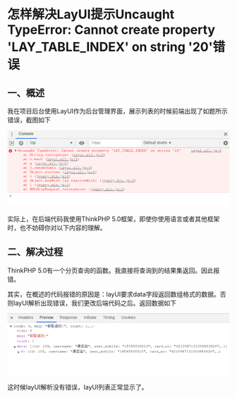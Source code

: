 # 怎样解决LayUI提示Uncaught TypeError: Cannot create property 'LAY_TABLE_INDEX' on string '20'错误

## 一、概述

我在项目后台使用LayUI作为后台管理界面，展示列表的时候前端出现了如题所示错误，截图如下

![01.png](../img/04-01.png)

实际上，在后端代码我使用ThinkPHP 5.0框架，即使你使用语言或者其他框架时，也不妨碍你对以下内容的理解。

## 二、解决过程

ThinkPHP 5.0有一个分页查询的函数。我直接将查询到的结果集返回。因此报错。

其实，在概述的代码报错的原因是：layUI要求data字段返回数组格式的数据。否则layUI解析出现错误，我们更改后端代码之后。返回数据如下

![03.png](../img/04-02.png)

这时候layUI解析没有错误，layUI列表正常显示了。
